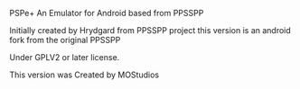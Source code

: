 
PSPe+ An Emulator for Android based from PPSSPP

Initially created by Hrydgard from PPSSPP project this version is an android fork from the original PPSSPP

Under GPLV2 or later license.

This version was Created by MOStudios
